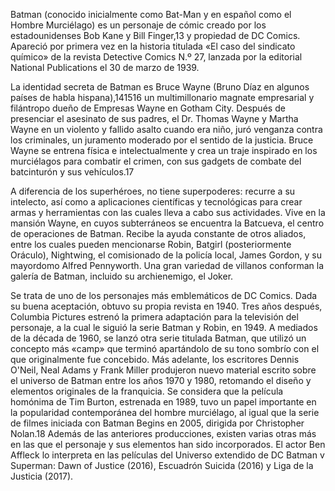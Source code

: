 Batman (conocido inicialmente como Bat-Man y en español como el Hombre Murciélago) es un personaje de cómic creado por los estadounidenses Bob Kane y Bill Finger,13​ y propiedad de DC Comics. Apareció por primera vez en la historia titulada «El caso del sindicato químico» de la revista Detective Comics N.º 27, lanzada por la editorial National Publications el 30 de marzo de 1939.

La identidad secreta de Batman es Bruce Wayne (Bruno Díaz en algunos países de habla hispana),14​15​16​ un multimillonario magnate empresarial y filántropo dueño de Empresas Wayne en Gotham City. Después de presenciar el asesinato de sus padres, el Dr. Thomas Wayne y Martha Wayne en un violento y fallido asalto cuando era niño, juró venganza contra los criminales, un juramento moderado por el sentido de la justicia. Bruce Wayne se entrena física e intelectualmente y crea un traje inspirado en los murciélagos para combatir el crimen, con sus gadgets de combate del batcinturón y sus vehículos.17​

A diferencia de los superhéroes, no tiene superpoderes: recurre a su intelecto, así como a aplicaciones científicas y tecnológicas para crear armas y herramientas con las cuales lleva a cabo sus actividades. Vive en la mansión Wayne, en cuyos subterráneos se encuentra la Batcueva, el centro de operaciones de Batman. Recibe la ayuda constante de otros aliados, entre los cuales pueden mencionarse Robin, Batgirl (posteriormente Oráculo), Nightwing, el comisionado de la policía local, James Gordon, y su mayordomo Alfred Pennyworth. Una gran variedad de villanos conforman la galería de Batman, incluido su archienemigo, el Joker.

Se trata de uno de los personajes más emblemáticos de DC Comics. Dada su buena aceptación, obtuvo su propia revista en 1940. 
Tres años después, Columbia Pictures estrenó la primera adaptación para la televisión del personaje, a la cual le siguió la serie Batman y Robin, en 1949. 
A mediados de la década de 1960, se lanzó otra serie titulada Batman, que utilizó un concepto más «camp» que terminó apartándolo de su tono sombrío 
con el que originalmente fue concebido. Más adelante, los escritores Dennis O'Neil, Neal Adams y Frank Miller produjeron nuevo material escrito sobre el universo de 
Batman entre los años 1970 y 1980, retomando el diseño y elementos originales de la franquicia. Se considera que la película homónima de Tim Burton, estrenada en 1989, 
tuvo un papel importante en la popularidad contemporánea del hombre murciélago, al igual que la serie de filmes iniciada con Batman Begins en 2005, 
dirigida por Christopher Nolan.18​ Además de las anteriores producciones, existen varias otras más en las que el personaje y sus elementos han sido incorporados. 
El actor Ben Affleck lo interpreta en las películas del Universo extendido de DC Batman v Superman: Dawn of Justice (2016), Escuadrón Suicida (2016) y 
Liga de la Justicia (2017).
